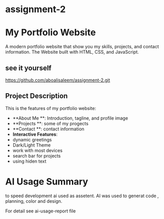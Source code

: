 # assignment-2

# My Portfolio Website
A modern portfolio website that show you my skills, projects, and contact information. The Website built with HTML, CSS, and
JavaScript.

## see it yourself 
https://github.com/aboalisaleem/assignment-2.git

## Project Description
This is the features of my portfolio website:

- **About Me **: Introduction, tagline, and profile image
- **Projects **: some of my progects
- **Contact **:  contact information
- **Interactive Features**: 
- dynamic greetings
- Dark/Light Theme
- work with most devices
- search bar for projects
- using hiden text

# AI Usage Summary
to speed development ai used as assetent.
AI was used to generat code , planning, color and design.

For detail see ai-usage-report file

#


